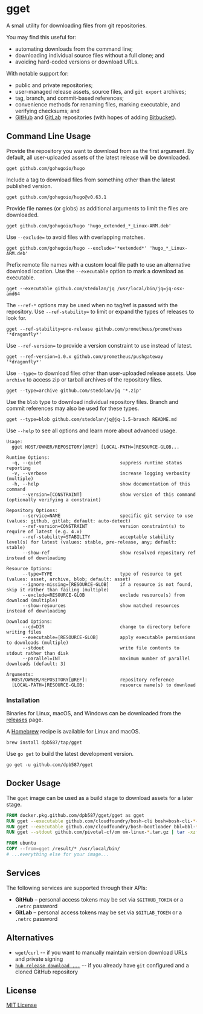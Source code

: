 # gget

A small utility for downloading files from git repositories.

You may find this useful for:

 * automating downloads from the command line;
 * downloading individual source files without a full clone; and
 * avoiding hard-coded versions or download URLs.

With notable support for:

 * public and private repositories;
 * user-managed release assets, source files, and `git export` archives;
 * tag, branch, and commit-based references;
 * convenience methods for renaming files, marking executable, and verifying checksums; and
 * [GitHub](https://github.com/) and [GitLab](https://gitlab.com/) repositories (with hopes of adding [Bitbucket](https://bitbucket.org/)).

## Command Line Usage

Provide the repository you want to download from as the first argument. By default, all user-uploaded assets of the latest release will be downloaded.

    gget github.com/gohugoio/hugo

Include a tag to download files from something other than the latest published version.

    gget github.com/gohugoio/hugo@v0.63.1

Provide file names (or globs) as additional arguments to limit the files are downloaded.

    gget github.com/gohugoio/hugo 'hugo_extended_*_Linux-ARM.deb'

Use `--exclude=` to avoid files with overlapping matches.

    gget github.com/gohugoio/hugo --exclude='*extended*' 'hugo_*_Linux-ARM.deb'

Prefix remote file names with a custom local file path to use an alternative download location. Use the `--executable` option to mark a download as executable.

    gget --executable github.com/stedolan/jq /usr/local/bin/jq=jq-osx-amd64

The `--ref-*` options may be used when no tag/ref is passed with the repository. Use `--ref-stability=` to limit or expand the types of releases to look for.

    gget --ref-stability=pre-release github.com/prometheus/prometheus '*dragonfly*'

Use `--ref-version=` to provide a version constraint to use instead of latest.

    gget --ref-version=1.0.x github.com/prometheus/pushgateway '*dragonfly*'

Use `--type=` to download files other than user-uploaded release assets. Use `archive` to access zip or tarball archives of the repository files.

    gget --type=archive github.com/stedolan/jq '*.zip'

Use the `blob` type to download individual repository files. Branch and commit references may also be used for these types.

    gget --type=blob github.com/stedolan/jq@jq-1.5-branch README.md

Use `--help` to see all options and learn more about advanced usage.

    Usage:
      gget HOST/OWNER/REPOSITORY[@REF] [LOCAL-PATH=]RESOURCE-GLOB...

    Runtime Options:
      -q, --quiet                             suppress runtime status reporting
      -v, --verbose                           increase logging verbosity (multiple)
      -h, --help                              show documentation of this command
          --version=[CONSTRAINT]              show version of this command (optionally verifying a constraint)

    Repository Options:
          --service=NAME                      specific git service to use (values: github, gitlab; default: auto-detect)
          --ref-version=CONSTRAINT            version constraint(s) to require of latest (e.g. 4.x)
          --ref-stability=STABILITY           acceptable stability level(s) for latest (values: stable, pre-release, any; default: stable)
          --show-ref                          show resolved repository ref instead of downloading

    Resource Options:
          --type=TYPE                         type of resource to get (values: asset, archive, blob; default: asset)
          --ignore-missing=[RESOURCE-GLOB]    if a resource is not found, skip it rather than failing (multiple)
          --exclude=RESOURCE-GLOB             exclude resource(s) from download (multiple)
          --show-resources                    show matched resources instead of downloading

    Download Options:
          --cd=DIR                            change to directory before writing files
          --executable=[RESOURCE-GLOB]        apply executable permissions to downloads (multiple)
          --stdout                            write file contents to stdout rather than disk
          --parallel=INT                      maximum number of parallel downloads (default: 3)

    Arguments:
      HOST/OWNER/REPOSITORY[@REF]:            repository reference
      [LOCAL-PATH=]RESOURCE-GLOB:             resource name(s) to download

### Installation

Binaries for Linux, macOS, and Windows can be downloaded from the [releases](https://github.com/dpb587/gget/releases) page.

A [Homebrew](https://brew.sh/) recipe is available for Linux and macOS.

```
brew install dpb587/tap/gget
```

Use `go get` to build the latest development version.

```
go get -u github.com/dpb587/gget
```

## Docker Usage

The `gget` image can be used as a build stage to download assets for a later stage.

```dockerfile
FROM docker.pkg.github.com/dpb587/gget/gget as gget
RUN gget --executable github.com/cloudfoundry/bosh-cli bosh=bosh-cli-*-linux-amd64
RUN gget --executable github.com/cloudfoundry/bosh-bootloader bbl=bbl-*_linux_x86-64
RUN gget --stdout github.com/pivotal-cf/om om-linux-*.tar.gz | tar -xzf- om

FROM ubuntu
COPY --from=gget /result/* /usr/local/bin/
# ...everything else for your image...
```

## Services

The following services are supported through their APIs:

 * **GitHub** – personal access tokens may be set via `$GITHUB_TOKEN` or a `.netrc` password
 * **GitLab** – personal access tokens may be set via `$GITLAB_TOKEN` or a `.netrc` password

## Alternatives

 * `wget`/`curl` -- if you want to manually maintain version download URLs and private signing
 * [`hub release download ...`](https://github.com/github/hub) -- if you already have `git` configured and a cloned GitHub repository

## License

[MIT License](LICENSE)

